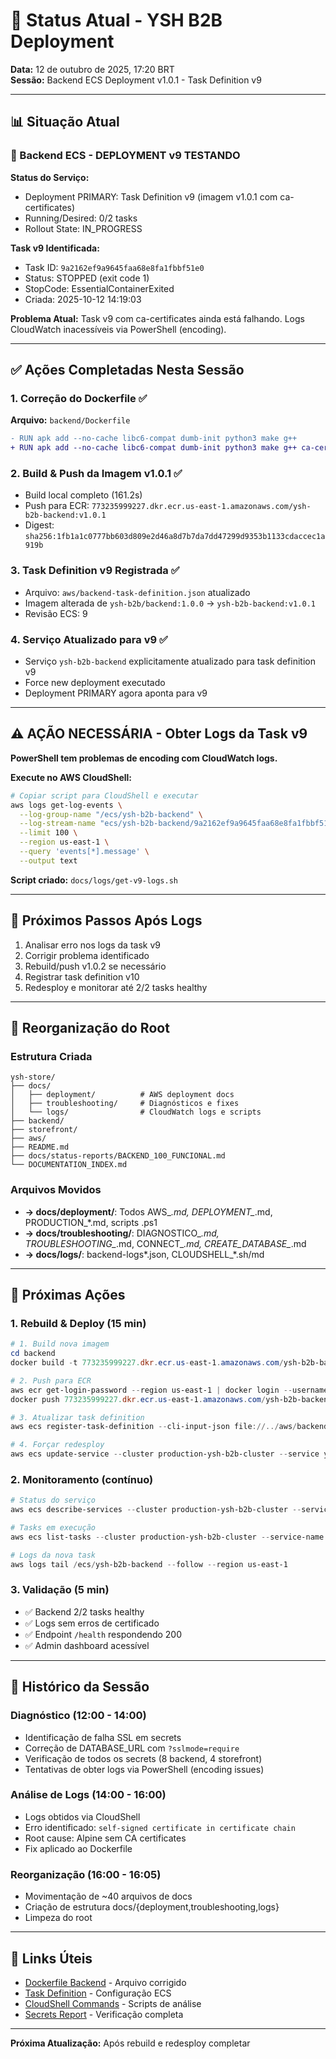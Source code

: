 # 🎯 Status Atual - YSH B2B Deployment

**Data:** 12 de outubro de 2025, 17:20 BRT  
**Sessão:** Backend ECS Deployment v1.0.1 - Task Definition v9

---

## 📊 Situação Atual

### 🔄 Backend ECS - DEPLOYMENT v9 TESTANDO

**Status do Serviço:**

- Deployment PRIMARY: Task Definition v9 (imagem v1.0.1 com ca-certificates)
- Running/Desired: 0/2 tasks
- Rollout State: IN_PROGRESS

**Task v9 Identificada:**

- Task ID: `9a2162ef9a9645faa68e8fa1fbbf51e0`
- Status: STOPPED (exit code 1)
- StopCode: EssentialContainerExited
- Criada: 2025-10-12 14:19:03

**Problema Atual:** Task v9 com ca-certificates ainda está falhando. Logs CloudWatch inacessíveis via PowerShell (encoding).

---

## ✅ Ações Completadas Nesta Sessão

### 1. Correção do Dockerfile ✅

**Arquivo:** `backend/Dockerfile`

```diff
- RUN apk add --no-cache libc6-compat dumb-init python3 make g++
+ RUN apk add --no-cache libc6-compat dumb-init python3 make g++ ca-certificates
```

### 2. Build & Push da Imagem v1.0.1 ✅

- Build local completo (161.2s)
- Push para ECR: `773235999227.dkr.ecr.us-east-1.amazonaws.com/ysh-b2b-backend:v1.0.1`
- Digest: `sha256:1fb1a1c0777bb603d809e2d46a8d7b7da7dd47299d9353b1133cdaccec1a919b`

### 3. Task Definition v9 Registrada ✅

- Arquivo: `aws/backend-task-definition.json` atualizado
- Imagem alterada de `ysh-b2b/backend:1.0.0` → `ysh-b2b-backend:v1.0.1`
- Revisão ECS: 9

### 4. Serviço Atualizado para v9 ✅

- Serviço `ysh-b2b-backend` explicitamente atualizado para task definition v9
- Force new deployment executado
- Deployment PRIMARY agora aponta para v9

---

## ⚠️ AÇÃO NECESSÁRIA - Obter Logs da Task v9

**PowerShell tem problemas de encoding com CloudWatch logs.**

**Execute no AWS CloudShell:**

```bash
# Copiar script para CloudShell e executar
aws logs get-log-events \
  --log-group-name "/ecs/ysh-b2b-backend" \
  --log-stream-name "ecs/ysh-b2b-backend/9a2162ef9a9645faa68e8fa1fbbf51e0" \
  --limit 100 \
  --region us-east-1 \
  --query 'events[*].message' \
  --output text
```

**Script criado:** `docs/logs/get-v9-logs.sh`

---

## 🔄 Próximos Passos Após Logs

1. Analisar erro nos logs da task v9
2. Corrigir problema identificado
3. Rebuild/push v1.0.2 se necessário
4. Registrar task definition v10
5. Redesploy e monitorar até 2/2 tasks healthy

---

## 📂 Reorganização do Root

### Estrutura Criada

```tsx
ysh-store/
├── docs/
│   ├── deployment/          # AWS deployment docs
│   ├── troubleshooting/     # Diagnósticos e fixes
│   └── logs/                # CloudWatch logs e scripts
├── backend/
├── storefront/
├── aws/
├── README.md
├── docs/status-reports/BACKEND_100_FUNCIONAL.md
└── DOCUMENTATION_INDEX.md
```

### Arquivos Movidos

- **→ docs/deployment/**: Todos AWS_*.md, DEPLOYMENT_*.md, PRODUCTION_*.md, scripts .ps1
- **→ docs/troubleshooting/**: DIAGNOSTICO_*.md, TROUBLESHOOTING_*.md, CONNECT_*.md, CREATE_DATABASE_*.md
- **→ docs/logs/**: backend-logs*.json, CLOUDSHELL_*.sh/md

---

## 🔄 Próximas Ações

### 1. Rebuild & Deploy (15 min)

```powershell
# 1. Build nova imagem
cd backend
docker build -t 773235999227.dkr.ecr.us-east-1.amazonaws.com/ysh-b2b-backend:v1.0.1 .

# 2. Push para ECR
aws ecr get-login-password --region us-east-1 | docker login --username AWS --password-stdin 773235999227.dkr.ecr.us-east-1.amazonaws.com
docker push 773235999227.dkr.ecr.us-east-1.amazonaws.com/ysh-b2b-backend:v1.0.1

# 3. Atualizar task definition
aws ecs register-task-definition --cli-input-json file://../aws/backend-task-definition.json --region us-east-1

# 4. Forçar redesploy
aws ecs update-service --cluster production-ysh-b2b-cluster --service ysh-b2b-backend --force-new-deployment --region us-east-1
```

### 2. Monitoramento (contínuo)

```powershell
# Status do serviço
aws ecs describe-services --cluster production-ysh-b2b-cluster --services ysh-b2b-backend --region us-east-1 --query 'services[0].[runningCount,desiredCount,deployments[0].status]'

# Tasks em execução
aws ecs list-tasks --cluster production-ysh-b2b-cluster --service-name ysh-b2b-backend --region us-east-1

# Logs da nova task
aws logs tail /ecs/ysh-b2b-backend --follow --region us-east-1
```

### 3. Validação (5 min)

- ✅ Backend 2/2 tasks healthy
- ✅ Logs sem erros de certificado
- ✅ Endpoint `/health` respondendo 200
- ✅ Admin dashboard acessível

---

## 📝 Histórico da Sessão

### Diagnóstico (12:00 - 14:00)

- Identificação de falha SSL em secrets
- Correção de DATABASE_URL com `?sslmode=require`
- Verificação de todos os secrets (8 backend, 4 storefront)
- Tentativas de obter logs via PowerShell (encoding issues)

### Análise de Logs (14:00 - 16:00)

- Logs obtidos via CloudShell
- Erro identificado: `self-signed certificate in certificate chain`
- Root cause: Alpine sem CA certificates
- Fix aplicado ao Dockerfile

### Reorganização (16:00 - 16:05)

- Movimentação de ~40 arquivos de docs
- Criação de estrutura docs/{deployment,troubleshooting,logs}
- Limpeza do root

---

## 🔗 Links Úteis

- [Dockerfile Backend](../backend/Dockerfile) - Arquivo corrigido
- [Task Definition](../aws/backend-task-definition.json) - Configuração ECS
- [CloudShell Commands](logs/CLOUDSHELL_COMMANDS.md) - Scripts de análise
- [Secrets Report](troubleshooting/SECRETS_VERIFICATION_REPORT.md) - Verificação completa

---

**Próxima Atualização:** Após rebuild e redesploy completar
